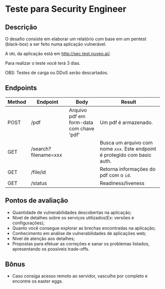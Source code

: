 # Teste para Security Engineer

## Descrição

O desafio consiste em elaborar um relatório com base em um pentest (black-box) a ser feito numa aplicação vulnerável.

A `URL` da aplicação está em http://sec.test.nuveo.ai/.

Para realizar o teste você terá 3 dias.

OBS: Testes de carga ou DDoS serão descartados.

## Endpoints

|Method|Endpoint|Body|Result|
| --- | --- | --- | --- |
|POST|/pdf|Arquivo pdf em form-data com chave 'pdf'|Um pdf é armazenado. |
|GET|/search?filename=xxx|| Busca um arquivo com nome `xxx`. Este endpoint é protegido com basic auth. |
|GET|/file/id|| Retorna informações do pdf com o `id`. |
|GET|/status|| Readiness/liveness |

## Pontos de avaliação

- Quantidade de vulnerabilidades descobertas na aplicação;
- Nível de detalhes sobre os serviços utilizados(Ex: versões e configurações);
- Quanto você consegue explorar as brechas encontradas na aplicação;
- Conhecimento em análise de vulnerabilidades de aplicações web;
- Nível de atenção aos detalhes;
- Propostas para efetuar as correções e sanar os problemas listados, apresentando os possíveis trade-offs.

## Bônus

- Caso consiga acesso remoto ao servidor, vasculhe por completo e encontre os easter eggs.

